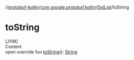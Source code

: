 //[protobuf-kotlin](./reference/kotlin/api-docs/)/[com.google.protobuf.kotlin](./reference/kotlin/api-docs/protobuf-kotlin/com.google.protobuf.kotlin/)/[DslList]()/toString

# toString

[JVM] \
Content \
open override fun [toString]()():
[String](https://kotlinlang.org/api/latest/jvm/stdlib/kotlin/-string/index.html)
